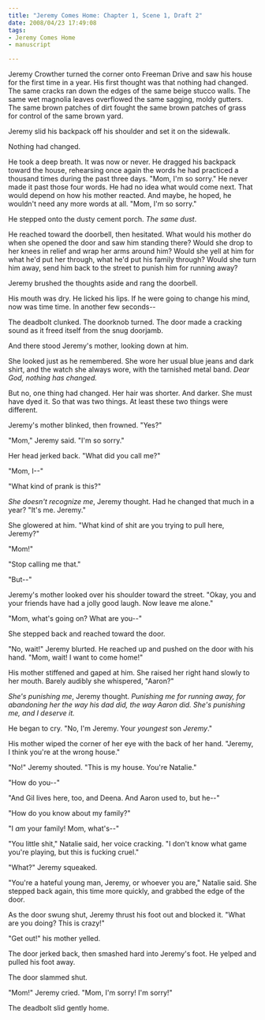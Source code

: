```yaml
--- 
title: "Jeremy Comes Home: Chapter 1, Scene 1, Draft 2"
date: 2008/04/23 17:49:08
tags: 
- Jeremy Comes Home
- manuscript

---
```


Jeremy Crowther turned the corner onto Freeman Drive and saw his house for the first time in a year. His first thought was that nothing had changed. The same cracks ran down the edges of the same beige stucco walls. The same wet magnolia leaves overflowed the same sagging, moldy gutters. The same brown patches of dirt fought the same brown patches of grass for control of the same brown yard.

Jeremy slid his backpack off his shoulder and set it on the sidewalk.

Nothing had changed.

He took a deep breath. It was now or never. He dragged his backpack toward the house, rehearsing once again the words he had practiced a thousand times during the past three days. "Mom, I'm so sorry." He never made it past those four words. He had no idea what would come next. That would depend on how his mother reacted. And maybe, he hoped, he wouldn't need any more words at all. "Mom, I'm so sorry."

He stepped onto the dusty cement porch. <em>The same dust</em>.

He reached toward the doorbell, then hesitated. What would his mother do when she opened the door and saw him standing there? Would she drop to her knees in relief and wrap her arms around him? Would she yell at him for what he'd put her through, what he'd put his family through? Would she turn him away, send him back to the street to punish him for running away?

Jeremy brushed the thoughts aside and rang the doorbell.

His mouth was dry. He licked his lips. If he were going to change his mind, now was time time. In another few seconds--

The deadbolt clunked. The doorknob turned. The door made a cracking sound as it freed itself from the snug doorjamb.

And there stood Jeremy's mother, looking down at him.

She looked just as he remembered. She wore her usual blue jeans and dark shirt, and the watch she always wore, with the tarnished metal band. <em>Dear God, nothing has changed.</em>

But no, one thing had changed. Her hair was shorter. And darker. She must have dyed it. So that was two things. At least these two things were different.

Jeremy's mother blinked, then frowned. "Yes?"

"Mom," Jeremy said. "I'm so sorry."

Her head jerked back. "What did you call me?"

"Mom, I--"

"What kind of prank is this?"

<em>She doesn't recognize me</em>, Jeremy thought. Had he changed that much in a year? "It's me. Jeremy."

She glowered at him. "What kind of shit are you trying to pull here, Jeremy?"

"Mom!"

"Stop calling me that."

"But--"

Jeremy's mother looked over his shoulder toward the street. "Okay, you and your friends have had a jolly good laugh. Now leave me alone."

"Mom, what's going on? What are you--"

She stepped back and reached toward the door.

"No, wait!" Jeremy blurted. He reached up and pushed on the door with his hand. "Mom, wait! I want to come home!"

His mother stiffened and gaped at him. She raised her right hand slowly to her mouth. Barely audibly she whispered, "Aaron?"

<em>She's punishing me</em>, Jeremy thought. <em>Punishing me for running away, for abandoning her the way his dad did, the way Aaron did. She's punishing me, and I deserve it.</em>

He began to cry. "No, I'm Jeremy. Your <em>youngest</em> son <em>Jeremy</em>."

His mother wiped the corner of her eye with the back of her hand. "Jeremy, I think you're at the wrong house."

"No!" Jeremy shouted. "This is my house. You're Natalie."

"How do you--"

"And Gil lives here, too, and Deena. And Aaron used to, but he--"

"How do you know about my family?"

"I <em>am</em> your family! Mom, what's--"

"You little shit," Natalie said, her voice cracking. "I don't know what game you're playing, but this is fucking cruel."

"What?" Jeremy squeaked.

"You're a hateful young man, Jeremy, or whoever you are," Natalie said. She stepped back again, this time more quickly, and grabbed the edge of the door.

As the door swung shut, Jeremy thrust his foot out and blocked it. "What are you doing? This is crazy!"

"Get out!" his mother yelled.

The door jerked back, then smashed hard into Jeremy's foot. He yelped and pulled his foot away.

The door slammed shut.

"Mom!" Jeremy cried. "Mom, I'm sorry! I'm sorry!"

The deadbolt slid gently home.
